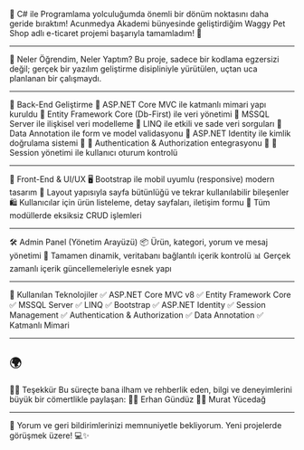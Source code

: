 
🚀 C# ile Programlama yolculuğumda önemli bir dönüm noktasını daha geride bıraktım!
Acunmedya Akademi bünyesinde geliştirdiğim Waggy Pet Shop adlı e-ticaret projemi başarıyla tamamladım! 🐾


---

🧠 Neler Öğrendim, Neler Yaptım?
Bu proje, sadece bir kodlama egzersizi değil; gerçek bir yazılım geliştirme disipliniyle yürütülen, uçtan uca planlanan bir çalışmaydı.


---

🧩 Back-End Geliştirme
🔹 ASP.NET Core MVC ile katmanlı mimari yapı kuruldu
🔹 Entity Framework Core (Db-First) ile veri yönetimi
🔹 MSSQL Server ile ilişkisel veri modelleme
🔹 LINQ ile etkili ve sade veri sorguları
🔹 Data Annotation ile form ve model validasyonu
🔹 ASP.NET Identity ile kimlik doğrulama sistemi
🔹 🔐 Authentication & Authorization entegrasyonu
🔹 🔄 Session yönetimi ile kullanıcı oturum kontrolü


---

🎨 Front-End & UI/UX
🖥️ Bootstrap ile mobil uyumlu (responsive) modern tasarım
📄 Layout yapısıyla sayfa bütünlüğü ve tekrar kullanılabilir bileşenler
🛍️ Kullanıcılar için ürün listeleme, detay sayfaları, iletişim formu
📝 Tüm modüllerde eksiksiz CRUD işlemleri


---

🛠️ Admin Panel (Yönetim Arayüzü)
📦 Ürün, kategori, yorum ve mesaj yönetimi
🔄 Tamamen dinamik, veritabanı bağlantılı içerik kontrolü
📊 Gerçek zamanlı içerik güncellemeleriyle esnek yapı


---

🔧 Kullanılan Teknolojiler
✅ ASP.NET Core MVC v8
✅ Entity Framework Core
✅ MSSQL Server
✅ LINQ
✅ Bootstrap
✅ ASP.NET Identity
✅ Session Management
✅ Authentication & Authorization
✅ Data Annotation
✅ Katmanlı Mimari


---

🌍 
---

🙏🏻 Teşekkür
Bu süreçte bana ilham ve rehberlik eden, bilgi ve deneyimlerini büyük bir cömertlikle paylaşan:
👨‍🏫 Erhan Gündüz
👨‍💻 Murat Yücedağ


---

💬 Yorum ve geri bildirimlerinizi memnuniyetle bekliyorum.
Yeni projelerde görüşmek üzere! 💻✨